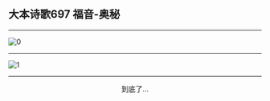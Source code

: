 
## 大本诗歌697 福音-奥秘
        
<div id="aplayer0"></div>

---

<img alt="0" data-original="https://cdn.jsdelivr.net/gh/k34869/shi/data/d0691/0">

---

<img alt="1" data-original="https://cdn.jsdelivr.net/gh/k34869/shi/data/d0691/1">

---

<p style="text-align: center">到底了...</p>

<script src="/js/dist-view.js"></script>

<script>
MAIN.id = 'd0691';
        
const ap0 = new APlayer({
    container: document.getElementById('aplayer0'),
    volume: 1,
    loop: 'none',
    preload: 'none',
    audio: [{
        name: '大本诗歌697.mp3',
        artist: '大本诗歌',
        url: 'https://res.wx.qq.com/voice/getvoice?mediaid=MzI0NTk3MDM5M18yMjQ3NDk2NDMx',
        cover: '/favicon'
    }]
});
</script>
